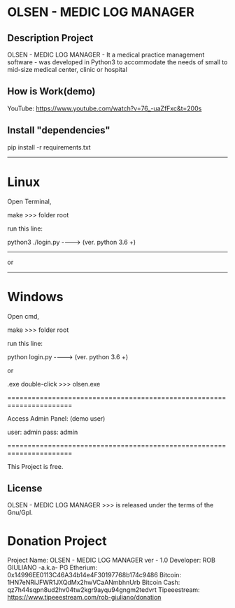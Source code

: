 
OLSEN - MEDIC LOG MANAGER
=========================



Description Project
------------------

OLSEN - MEDIC LOG MANAGER - It a medical practice management software -
 was developed in Python3 to accommodate the needs of small to mid-size medical center, clinic or hospital






How is Work(demo)
---------------------

YouTube: https://www.youtube.com/watch?v=76_-uaZfFxc&t=200s




Install "dependencies"
------------------------

pip install -r requirements.txt

---------------------------------------




Linux
======

Open Terminal,

make >>> folder root

run this line:

   python3  ./login.py             ---->      (ver. python 3.6 +)

----------------------------------------------------------------------

or

----------------------------------------------------------------------

Windows
============

Open cmd,

make >>> folder root

run this line:

   python login.py             ---->      (ver. python 3.6 +)
   
 or
 
 .exe  double-click  >>>  olsen.exe

======================================================================

Access Admin Panel: (demo user)

user: admin
pass: admin

======================================================================



This Project is free.

License
--------------
OLSEN - MEDIC LOG MANAGER >>> is released under the terms of the Gnu/Gpl.

Donation Project
================

Project Name: OLSEN - MEDIC LOG MANAGER
ver - 1.0
Developer: ROB GIULIANO  -a.k.a- PG
Etherium:       0x14996EE0113C46A34b14e4F30197768b174c9486
Bitcoin:        1HN7eNRiJFWR1JXQdMx2hwVCaANmbhnUrb
Bitcoin Cash:   qz7h44sqpn8ud2hv04tw2kgr9ayqu94gngm2tedvrt
Tipeeestream:   https://www.tipeeestream.com/rob-giuliano/donation



